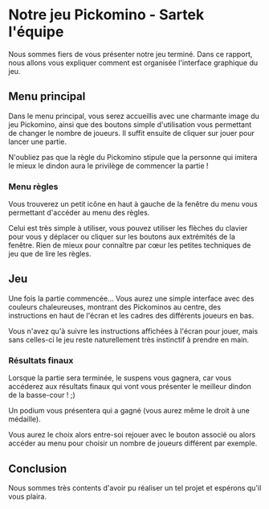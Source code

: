 # Notre jeu Pickomino - Sartek l'équipe
Nous sommes fiers de vous présenter notre jeu terminé. Dans ce rapport, nous allons vous expliquer comment est organisée l'interface graphique du jeu.

## Menu principal
Dans le menu principal, vous serez accueillis avec une charmante image du jeu Pickomino, ainsi que des boutons simple d'utilisation vous permettant de changer le nombre de joueurs. Il suffit ensuite de cliquer sur jouer pour lancer une partie.

N'oubliez pas que la règle du Pickomino stipule que la personne qui imitera le mieux le dindon aura le privilège de commencer la partie !

### Menu règles
Vous trouverez un petit icône en haut à gauche de la fenêtre du menu vous permettant d'accéder au menu des règles.

Celui est très simple à utiliser, vous pouvez utiliser les flèches du clavier pour vous y déplacer ou cliquer sur les boutons aux extrémités de la fenêtre. Rien de mieux pour connaître par cœur les petites techniques de jeu que de lire les règles.

## Jeu
Une fois la partie commencée... Vous aurez une simple interface avec des couleurs chaleureuses, montrant des Pickominos au centre, des instructions en haut de l'écran et les cadres des différents joueurs en bas.

Vous n'avez qu'à suivre les instructions affichées à l'écran pour jouer, mais sans celles-ci le jeu reste naturellement très instinctif à prendre en main.

### Résultats finaux
Lorsque la partie sera terminée, le suspens vous gagnera, car vous accéderez aux résultats finaux qui vont vous présenter le meilleur dindon de la basse-cour ! ;)

Un podium vous présentera qui a gagné (vous aurez même le droit à une médaille).

Vous aurez le choix alors entre-soi rejouer avec le bouton associé ou alors accéder au menu pour choisir un nombre de joueurs différent par exemple.

## Conclusion
Nous sommes très contents d'avoir pu réaliser un tel projet et espérons qu'il vous plaira.
